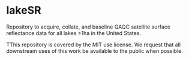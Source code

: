 # lakeSR
Repository to acquire, collate, and baseline QAQC satellite surface reflectance data for all lakes >1ha in the United States.

TThis repository is covered by the MIT use license. We request that all downstream uses of this work be available to the public when possible.